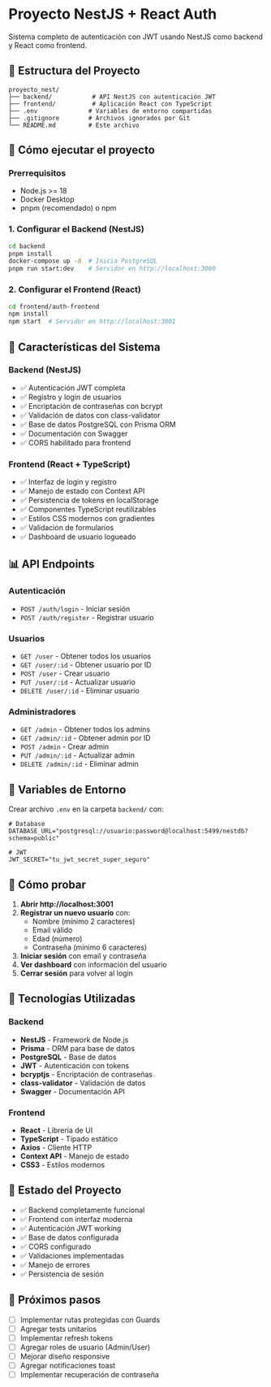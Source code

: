 # Proyecto NestJS + React Auth

Sistema completo de autenticación con JWT usando NestJS como backend y React como frontend.

## 📁 Estructura del Proyecto

```
proyecto_nest/
├── backend/           # API NestJS con autenticación JWT
├── frontend/          # Aplicación React con TypeScript
├── .env              # Variables de entorno compartidas
├── .gitignore        # Archivos ignorados por Git
└── README.md         # Este archivo
```

## 🚀 Cómo ejecutar el proyecto

### Prerrequisitos
- Node.js >= 18
- Docker Desktop
- pnpm (recomendado) o npm

### 1. Configurar el Backend (NestJS)

```bash
cd backend
pnpm install
docker-compose up -d  # Inicia PostgreSQL
pnpm run start:dev    # Servidor en http://localhost:3000
```

### 2. Configurar el Frontend (React)

```bash
cd frontend/auth-frontend
npm install
npm start  # Servidor en http://localhost:3001
```

## 🔐 Características del Sistema

### Backend (NestJS)
- ✅ Autenticación JWT completa
- ✅ Registro y login de usuarios
- ✅ Encriptación de contraseñas con bcrypt
- ✅ Validación de datos con class-validator
- ✅ Base de datos PostgreSQL con Prisma ORM
- ✅ Documentación con Swagger
- ✅ CORS habilitado para frontend

### Frontend (React + TypeScript)
- ✅ Interfaz de login y registro
- ✅ Manejo de estado con Context API
- ✅ Persistencia de tokens en localStorage
- ✅ Componentes TypeScript reutilizables
- ✅ Estilos CSS modernos con gradientes
- ✅ Validación de formularios
- ✅ Dashboard de usuario logueado

## 📊 API Endpoints

### Autenticación
- `POST /auth/login` - Iniciar sesión
- `POST /auth/register` - Registrar usuario

### Usuarios
- `GET /user` - Obtener todos los usuarios
- `GET /user/:id` - Obtener usuario por ID
- `POST /user` - Crear usuario
- `PUT /user/:id` - Actualizar usuario
- `DELETE /user/:id` - Eliminar usuario

### Administradores
- `GET /admin` - Obtener todos los admins
- `GET /admin/:id` - Obtener admin por ID
- `POST /admin` - Crear admin
- `PUT /admin/:id` - Actualizar admin
- `DELETE /admin/:id` - Eliminar admin

## 🔧 Variables de Entorno

Crear archivo `.env` en la carpeta `backend/` con:

```env
# Database
DATABASE_URL="postgresql://usuario:password@localhost:5499/nestdb?schema=public"

# JWT
JWT_SECRET="tu_jwt_secret_super_seguro"
```

## 🧪 Cómo probar

1. **Abrir http://localhost:3001**
2. **Registrar un nuevo usuario** con:
   - Nombre (mínimo 2 caracteres)
   - Email válido
   - Edad (número)
   - Contraseña (mínimo 6 caracteres)
3. **Iniciar sesión** con email y contraseña
4. **Ver dashboard** con información del usuario
5. **Cerrar sesión** para volver al login

## 📱 Tecnologías Utilizadas

### Backend
- **NestJS** - Framework de Node.js
- **Prisma** - ORM para base de datos
- **PostgreSQL** - Base de datos
- **JWT** - Autenticación con tokens
- **bcryptjs** - Encriptación de contraseñas
- **class-validator** - Validación de datos
- **Swagger** - Documentación API

### Frontend
- **React** - Librería de UI
- **TypeScript** - Tipado estático
- **Axios** - Cliente HTTP
- **Context API** - Manejo de estado
- **CSS3** - Estilos modernos

## 🔄 Estado del Proyecto

- ✅ Backend completamente funcional
- ✅ Frontend con interfaz moderna
- ✅ Autenticación JWT working
- ✅ Base de datos configurada
- ✅ CORS configurado
- ✅ Validaciones implementadas
- ✅ Manejo de errores
- ✅ Persistencia de sesión

## 📝 Próximos pasos

- [ ] Implementar rutas protegidas con Guards
- [ ] Agregar tests unitarios
- [ ] Implementar refresh tokens
- [ ] Agregar roles de usuario (Admin/User)
- [ ] Mejorar diseño responsive
- [ ] Agregar notificaciones toast
- [ ] Implementar recuperación de contraseña
